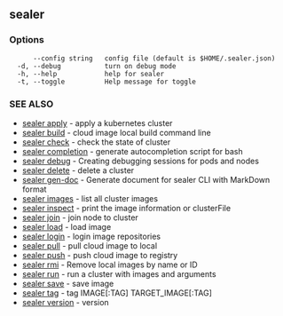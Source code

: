 ## sealer



### Options

```
      --config string   config file (default is $HOME/.sealer.json)
  -d, --debug           turn on debug mode
  -h, --help            help for sealer
  -t, --toggle          Help message for toggle
```

### SEE ALSO

* [sealer apply](sealer_apply.md)	 - apply a kubernetes cluster
* [sealer build](sealer_build.md)	 - cloud image local build command line
* [sealer check](sealer_check.md)	 - check the state of cluster 
* [sealer completion](sealer_completion.md)	 - generate autocompletion script for bash
* [sealer debug](sealer_debug.md)	 - Creating debugging sessions for pods and nodes
* [sealer delete](sealer_delete.md)	 - delete a cluster
* [sealer gen-doc](sealer_gen-doc.md)	 - Generate document for sealer CLI with MarkDown format
* [sealer images](sealer_images.md)	 - list all cluster images
* [sealer inspect](sealer_inspect.md)	 - print the image information or clusterFile
* [sealer join](sealer_join.md)	 - join node to cluster
* [sealer load](sealer_load.md)	 - load image
* [sealer login](sealer_login.md)	 - login image repositories
* [sealer pull](sealer_pull.md)	 - pull cloud image to local
* [sealer push](sealer_push.md)	 - push cloud image to registry
* [sealer rmi](sealer_rmi.md)	 - Remove local images by name or ID
* [sealer run](sealer_run.md)	 - run a cluster with images and arguments
* [sealer save](sealer_save.md)	 - save image
* [sealer tag](sealer_tag.md)	 - tag IMAGE[:TAG] TARGET_IMAGE[:TAG]
* [sealer version](sealer_version.md)	 - version

